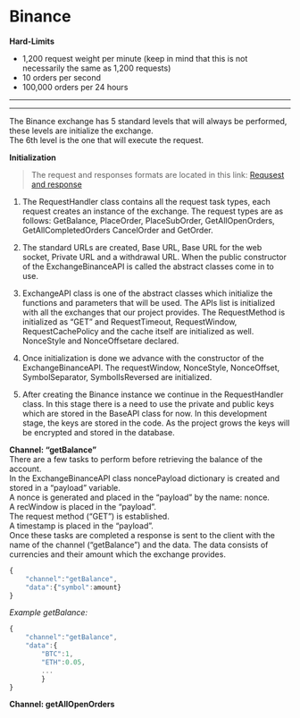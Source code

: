 <!--Heading-->

# **Binance**

**Hard-Limits**

* 1,200 request weight per minute (keep in mind that this is not necessarily the same as 1,200 requests)
* 10 orders per second
* 100,000 orders per 24 hours

---
---
The Binance exchange has 5 standard levels that will always be performed, these levels are initialize the exchange.
<br>
The 6th level is the one that will execute the request.

**Initialization**
<br>
>The request and responses formats are located in this link: 
    [Requsest and response](https://github.com/anna-shl/test/blob/master/tmp.md) 

1. The RequestHandler class contains all the request task types, each request creates an instance of the exchange. The request types are as follows: GetBalance, PlaceOrder, PlaceSubOrder, GetAllOpenOrders, GetAllCompletedOrders CancelOrder and GetOrder.

2.	The standard URLs are created, Base URL, Base URL for the web socket, Private URL and a withdrawal URL.
When the public constructor of the ExchangeBinanceAPI is called the abstract classes come in to use.
3.	ExchangeAPI class is one of the abstract classes which initialize the functions and parameters that will be used. 
The APIs list is initialized with all the exchanges that our project provides.
The RequestMethod is initialized as “GET” and RequestTimeout, RequestWindow, RequestCachePolicy and the cache itself are initialized as well.
NonceStyle and NonceOffsetare declared.

4.	Once initialization is done we advance with the constructor of the ExchangeBinanceAPI.
The requestWindow, NonceStyle, NonceOffset, SymbolSeparator, SymbolIsReversed are initialized.

5.	After creating the Binance instance we continue in the RequestHandler class.
In this stage there is a need to use the private and public keys which are stored in the BaseAPI class for now. In this development stage, the keys are stored in the code. As the project grows the keys will be encrypted and stored in the database.

**Channel: “getBalance”**
<br>There are a few tasks to perform before retrieving the balance of the account. <br>
In the ExchangeBinanceAPI class noncePayload dictionary is created and stored in a “payload” variable.<br>
A nonce is generated and placed in the “payload” by the name: nonce.<br>
A recWindow is placed in the “payload”.<br>
The request method (“GET”) is established. <br>
A timestamp is placed in the “payload”.<br>
Once these tasks are completed a response is sent to the client with the name of the channel (“getBalance”) and the data. The data consists of currencies and their amount which the exchange provides.<br>

```JavaScript
{
    "channel":"getBalance",
    "data":{"symbol":amount}
}
```
_Example getBalance:_ 
```JavaScript
{
    "channel":"getBalance",
    "data":{
        "BTC":1,
        "ETH":0.05,
        ...
        }
}
```
**Channel: getAllOpenOrders**